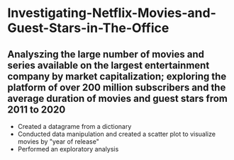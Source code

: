 # Investigating-Netflix-Movies-and-Guest-Stars-in-The-Office

## Analyszing the large number of movies and series available on the largest entertainment company by market capitalization; exploring the platform of over 200 million subscribers and the average duration of movies and guest stars from  2011 to 2020

- Created a datagrame from a dictionary
- Conducted data manipulation and created a scatter plot to visualize movies by "year of release"
- Performed an exploratory analysis
